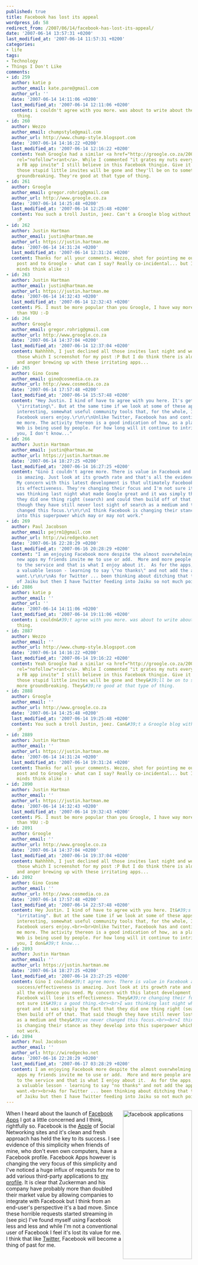 ```yaml
---
published: true
title: Facebook has lost its appeal
wordpress_id: 58
redirect_from: /2007/06/14/facebook-has-lost-its-appeal/
date: '2007-06-14 13:57:31 +0200'
last_modified_at: '2007-06-14 11:57:31 +0200'
categories:
- life
tags:
- Technology
- Things I Don't Like
comments:
- id: 259
  author: katie p
  author_email: kate.pare@gmail.com
  author_url: ''
  date: '2007-06-14 14:11:06 +0200'
  last_modified_at: '2007-06-14 12:11:06 +0200'
  content: i couldn't agree with you more. was about to write about the very same
    thing.
- id: 260
  author: Wezzo
  author_email: chumpstyle@gmail.com
  author_url: http://www.chump-style.blogspot.com
  date: '2007-06-14 14:16:22 +0200'
  last_modified_at: '2007-06-14 12:16:22 +0200'
  content: Yeah Groogle had a similar <a href="http://groogle.co.za/2007/06/14/facebook-should-have-never-been-opened-up-to-developers"
    rel="nofollow">rant</a>. While I commented "it grates my nuts every time I get
    a FB app invite" I still believe in this Facebook thingie. Give it a month and
    those stupid little invites will be gone and they'll be on to something even more
    groundbreaking. They're good at that type of thing.
- id: 261
  author: Groogle
  author_email: gregor.rohrig@gmail.com
  author_url: http://www.groogle.co.za
  date: '2007-06-14 14:25:48 +0200'
  last_modified_at: '2007-06-14 12:25:48 +0200'
  content: You such a troll Justin, jeez. Can't a Groogle blog without being plagiarised?
    :P
- id: 262
  author: Justin Hartman
  author_email: justin@hartman.me
  author_url: https://justin.hartman.me
  date: '2007-06-14 14:31:24 +0200'
  last_modified_at: '2007-06-14 12:31:24 +0200'
  content: Thanks for all your comments. Wezzo, shot for pointing me out to Groogle's
    post and to Groogle - what can I say? Really co-incidental... but I guess great
    minds think alike :)
- id: 263
  author: Justin Hartman
  author_email: justin@hartman.me
  author_url: https://justin.hartman.me
  date: '2007-06-14 14:32:43 +0200'
  last_modified_at: '2007-06-14 12:32:43 +0200'
  content: PS. I must be more popular than you Groogle, I have way more app requests
    than YOU :-D
- id: 264
  author: Groogle
  author_email: gregor.rohrig@gmail.com
  author_url: http://www.groogle.co.za
  date: '2007-06-14 14:37:04 +0200'
  last_modified_at: '2007-06-14 12:37:04 +0200'
  content: Nahhhhh, I just declined all those invites last night and woke up too all
    those which I screenshot for my post :P But I do think there is alot of frustration
    and anger brewing up with these irritating apps...
- id: 265
  author: Gino Cosme
  author_email: gino@cosmedia.co.za
  author_url: http://www.cosmedia.co.za
  date: '2007-06-14 17:57:48 +0200'
  last_modified_at: '2007-06-14 15:57:48 +0200'
  content: "Hey Justin. I kind of have to agree with you here. It's getting a bit
    \"irritating\". But at the same time if we look at some of these apps, they're
    interesting, somewhat useful community tools that, for the whole, I think many
    Facebook users enjoy.\r\n\r\nUnlike Twitter, Facebook has and continues to intrigue
    me more. The activity thereon is a good indication of how, as a platform, the
    Web is being used by people. For how long will it continue to intrigue me? Like
    you, I don't know..."
- id: 266
  author: Justin Hartman
  author_email: justin@hartman.me
  author_url: https://justin.hartman.me
  date: '2007-06-14 18:27:25 +0200'
  last_modified_at: '2007-06-14 16:27:25 +0200'
  content: "Gino I couldn't agree more. There is value in Facebook and it's success/effectiveness
    is amazing. Just look at its growth rate and that's all the evidence you need.
    My concern with this latest development is that ultimately Facebook will lose
    its effectiveness. They're changing their focus and I'm not sure it's a good thing.\r\n\r\nI
    was thinking last night what made Google great and it was simply the fact that
    they did one thing right (search) and could then build off of that. That said
    though they have still never lost sight of search as a medium and they've never
    changed this focus.\r\n\r\nI think Facebook is changing their stance as they develop
    into this superpower which may or may not work."
- id: 269
  author: Paul Jacobson
  author_email: pejrm1@gmail.com
  author_url: http://wiredgecko.net
  date: '2007-06-16 22:28:29 +0200'
  last_modified_at: '2007-06-16 20:28:29 +0200'
  content: "I am enjoying Facebook more despite the almost overwhelming number of
    new apps my friends invite me to use or add.  More and more people are connecting
    to the service and that is what I enjoy about it.  As for the apps, I am learning
    a valuable lesson - learning to say \"no thanks\" and not add the apps I don't
    want.\r\n\r\nAs for Twitter ... been thinking about ditching that too in favour
    of Jaiku but then I have Twitter feeding into Jaiku so not much point there."
- id: 2886
  author: katie p
  author_email: ''
  author_url: ''
  date: '2007-06-14 14:11:06 +0200'
  last_modified_at: '2007-06-14 19:11:06 +0200'
  content: i couldn&#39;t agree with you more. was about to write about the very same
    thing.
- id: 2887
  author: Wezzo
  author_email: ''
  author_url: http://www.chump-style.blogspot.com
  date: '2007-06-14 14:16:22 +0200'
  last_modified_at: '2007-06-14 19:16:22 +0200'
  content: Yeah Groogle had a similar <a href="http://groogle.co.za/2007/06/14/facebook-should-have-never-been-opened-up-to-developers"
    rel="nofollow">rant</a>. While I commented "it grates my nuts every time I get
    a FB app invite" I still believe in this Facebook thingie. Give it a month and
    those stupid little invites will be gone and they&#39;ll be on to something even
    more groundbreaking. They&#39;re good at that type of thing.
- id: 2888
  author: Groogle
  author_email: ''
  author_url: http://www.groogle.co.za
  date: '2007-06-14 14:25:48 +0200'
  last_modified_at: '2007-06-14 19:25:48 +0200'
  content: You such a troll Justin, jeez. Can&#39;t a Groogle blog without being plagiarised?
    :P
- id: 2889
  author: Justin Hartman
  author_email: ''
  author_url: https://justin.hartman.me
  date: '2007-06-14 14:31:24 +0200'
  last_modified_at: '2007-06-14 19:31:24 +0200'
  content: Thanks for all your comments. Wezzo, shot for pointing me out to Groogle&#39;s
    post and to Groogle - what can I say? Really co-incidental... but I guess great
    minds think alike :)
- id: 2890
  author: Justin Hartman
  author_email: ''
  author_url: https://justin.hartman.me
  date: '2007-06-14 14:32:43 +0200'
  last_modified_at: '2007-06-14 19:32:43 +0200'
  content: PS. I must be more popular than you Groogle, I have way more app requests
    than YOU :-D
- id: 2891
  author: Groogle
  author_email: ''
  author_url: http://www.groogle.co.za
  date: '2007-06-14 14:37:04 +0200'
  last_modified_at: '2007-06-14 19:37:04 +0200'
  content: Nahhhhh, I just declined all those invites last night and woke up too all
    those which I screenshot for my post :P But I do think there is alot of frustration
    and anger brewing up with these irritating apps...
- id: 2892
  author: Gino Cosme
  author_email: ''
  author_url: http://www.cosmedia.co.za
  date: '2007-06-14 17:57:48 +0200'
  last_modified_at: '2007-06-14 22:57:48 +0200'
  content: Hey Justin. I kind of have to agree with you here. It&#39;s getting a bit
    "irritating". But at the same time if we look at some of these apps, they&#39;re
    interesting, somewhat useful community tools that, for the whole, I think many
    Facebook users enjoy.<br><br>Unlike Twitter, Facebook has and continues to intrigue
    me more. The activity thereon is a good indication of how, as a platform, the
    Web is being used by people. For how long will it continue to intrigue me? Like
    you, I don&#39;t know...
- id: 2893
  author: Justin Hartman
  author_email: ''
  author_url: https://justin.hartman.me
  date: '2007-06-14 18:27:25 +0200'
  last_modified_at: '2007-06-14 23:27:25 +0200'
  content: Gino I couldn&#39;t agree more. There is value in Facebook and it&#39;s
    success/effectiveness is amazing. Just look at its growth rate and that&#39;s
    all the evidence you need. My concern with this latest development is that ultimately
    Facebook will lose its effectiveness. They&#39;re changing their focus and I&#39;m
    not sure it&#39;s a good thing.<br><br>I was thinking last night what made Google
    great and it was simply the fact that they did one thing right (search) and could
    then build off of that. That said though they have still never lost sight of search
    as a medium and they&#39;ve never changed this focus.<br><br>I think Facebook
    is changing their stance as they develop into this superpower which may or may
    not work.
- id: 2894
  author: Paul Jacobson
  author_email: ''
  author_url: http://wiredgecko.net
  date: '2007-06-16 22:28:29 +0200'
  last_modified_at: '2007-06-17 03:28:29 +0200'
  content: I am enjoying Facebook more despite the almost overwhelming number of new
    apps my friends invite me to use or add.  More and more people are connecting
    to the service and that is what I enjoy about it.  As for the apps, I am learning
    a valuable lesson - learning to say "no thanks" and not add the apps I don&#39;t
    want.<br><br>As for Twitter ... been thinking about ditching that too in favour
    of Jaiku but then I have Twitter feeding into Jaiku so not much point there.
---
```

<a href="http://www.flickr.com/photos/justinhartman/547367736/" title="Photo Sharing"><img src="http://farm2.static.flickr.com/1215/547367736_43fd411aa4_o.png" width="187" height="404" alt="facebook applications" align="right" /></a>When I heard about the launch of <a href="http://developers.facebook.com/anatomy.php">Facebook Apps</a> I got a little concerned and I think, rightfully so. Facebook is the <a href="http://www.apple.com">Apple</a> of Social Networking sites and it's clean and fresh approach has held the key to its success. I see evidence of this simplicity when friends of mine, who don't even own computers, have a Facebook profile.
Facebook Apps however is changing the very focus of this simplicity and I've noticed a huge influx of requests for me to add various third-party applications to <a href="http://www.facebook.com/profile.php?id=566420412">my profile</a>. It is clear that Zuckerman and his company have probably more than doubled their market value by allowing companies to integrate with Facebook but I think from an end-user's perspective it's a bad move.
Since these horrible requests started streaming in (see pic) I've found myself using Facebook less and less and while I'm not a conventional user of Facebook I feel it's lost its value for me.
I think that like <a href="http://twitter.com">Twitter</a>, Facebook will become a thing of past for me.
